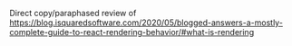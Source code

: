 Direct copy/paraphased review of https://blog.isquaredsoftware.com/2020/05/blogged-answers-a-mostly-complete-guide-to-react-rendering-behavior/#what-is-rendering
